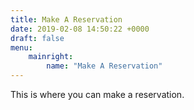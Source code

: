 ```yaml
---
title: Make A Reservation
date: 2019-02-08 14:50:22 +0000
draft: false
menu: 
    mainright:
        name: "Make A Reservation"
---
```

This is where you can make a reservation.